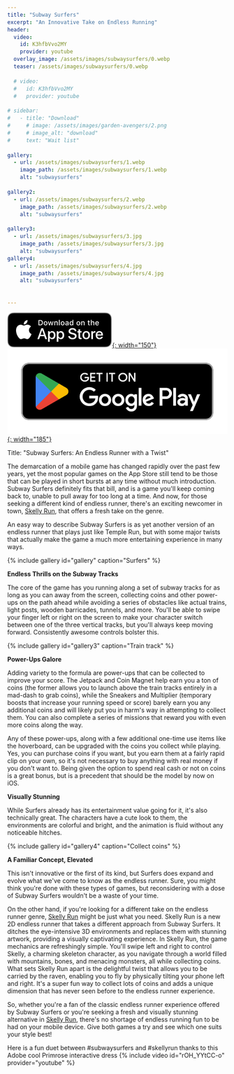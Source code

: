 ```yaml
---
title: "Subway Surfers"
excerpt: "An Innovative Take on Endless Running"
header:
  video:
    id: K3hfbVvo2MY
    provider: youtube
  overlay_image: /assets/images/subwaysurfers/0.webp
  teaser: /assets/images/subwaysurfers/0.webp
  
  # video:
  #   id: K3hfbVvo2MY
  #   provider: youtube

# sidebar:
#   - title: "Download"
#     # image: /assets/images/garden-avengers/2.png
#     # image_alt: "download"
#     text: "Wait list"

gallery:
  - url: /assets/images/subwaysurfers/1.webp
    image_path: /assets/images/subwaysurfers/1.webp
    alt: "subwaysurfers"

gallery2:
  - url: /assets/images/subwaysurfers/2.webp
    image_path: /assets/images/subwaysurfers/2.webp
    alt: "subwaysurfers"

gallery3:
  - url: /assets/images/subwaysurfers/3.jpg
    image_path: /assets/images/subwaysurfers/3.jpg
    alt: "subwaysurfers"
gallery4:
  - url: /assets/images/subwaysurfers/4.jpg
    image_path: /assets/images/subwaysurfers/4.jpg
    alt: "subwaysurfers"


---
```

[![AppStore](/assets/images/appstore-badge-black.svg){: width="150"}](https://apps.apple.com/us/app/subway-surfers/id512939461) 
[![PlayStore](/assets/images/google-play-badge.png){: width="185"}](https://play.google.com/store/apps/details?id=com.kiloo.subwaysurf)

Title: "Subway Surfers: An Endless Runner with a Twist"

The demarcation of a mobile game has changed rapidly over the past few years, yet the most popular games on the App Store still tend to be those that can be played in short bursts at any time without much introduction. Subway Surfers definitely fits that bill, and is a game you'll keep coming back to, unable to pull away for too long at a time. And now, for those seeking a different kind of endless runner, there's an exciting newcomer in town, [Skelly Run](/skellyrun), that offers a fresh take on the genre.

An easy way to describe Subway Surfers is as yet another version of an endless runner that plays just like Temple Run, but with some major twists that actually make the game a much more entertaining experience in many ways.

{% include gallery id="gallery" caption="Surfers" %}

**Endless Thrills on the Subway Tracks**

The core of the game has you running along a set of subway tracks for as long as you can away from the screen, collecting coins and other power-ups on the path ahead while avoiding a series of obstacles like actual trains, light posts, wooden barricades, tunnels, and more. You'll be able to swipe your finger left or right on the screen to make your character switch between one of the three vertical tracks, but you'll always keep moving forward. Consistently awesome controls bolster this.

{% include gallery id="gallery3" caption="Train track" %}

**Power-Ups Galore**

Adding variety to the formula are power-ups that can be collected to improve your score. The Jetpack and Coin Magnet help earn you a ton of coins (the former allows you to launch above the train tracks entirely in a mad-dash to grab coins), while the Sneakers and Multiplier (temporary boosts that increase your running speed or score) barely earn you any additional coins and will likely put you in harm's way in attempting to collect them. You can also complete a series of missions that reward you with even more coins along the way.

Any of these power-ups, along with a few additional one-time use items like the hoverboard, can be upgraded with the coins you collect while playing. Yes, you can purchase coins if you want, but you earn them at a fairly rapid clip on your own, so it's not necessary to buy anything with real money if you don't want to. Being given the option to spend real cash or not on coins is a great bonus, but is a precedent that should be the model by now on iOS.

**Visually Stunning**

While Surfers already has its entertainment value going for it, it's also technically great. The characters have a cute look to them, the environments are colorful and bright, and the animation is fluid without any noticeable hitches.

{% include gallery id="gallery4" caption="Collect coins" %}

**A Familiar Concept, Elevated**

This isn't innovative or the first of its kind, but Surfers does expand and evolve what we've come to know as the endless runner. Sure, you might think you're done with these types of games, but reconsidering with a dose of Subway Surfers wouldn't be a waste of your time.

On the other hand, if you're looking for a different take on the endless runner genre, [Skelly Run](/skellyrun) might be just what you need. Skelly Run is a new 2D endless runner that takes a different approach from Subway Surfers. It ditches the eye-intensive 3D environments and replaces them with stunning artwork, providing a visually captivating experience. In Skelly Run, the game mechanics are refreshingly simple. You'll swipe left and right to control Skelly, a charming skeleton character, as you navigate through a world filled with mountains, bones, and menacing monsters, all while collecting coins. What sets Skelly Run apart is the delightful twist that allows you to be carried by the raven, enabling you to fly by physically tilting your phone left and right. It's a super fun way to collect lots of coins and adds a unique dimension that has never seen before to the endless runner experience.

So, whether you're a fan of the classic endless runner experience offered by Subway Surfers or you're seeking a fresh and visually stunning alternative in  [Skelly Run](/skellyrun), there's no shortage of endless running fun to be had on your mobile device. Give both games a try and see which one suits your style best!

Here is a fun duet between #subwaysurfers and #skellyrun thanks to this Adobe cool Primrose interactive dress
{% include video id="rOH_YYtCC-o" provider="youtube" %}
